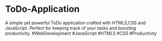 # ToDo-Application
A simple yet powerful ToDo application crafted with HTML5,CSS and JavaScript. Perfect for keeping track of your tasks and boosting productivity. #WebDevelopment #JavaScript #HTML5 #CSS #Productivity
